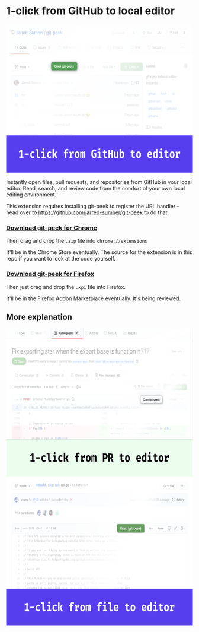 # 1-click from GitHub to local editor

<a href="https://github.com/Jarred-Sumner/1-click-from-github-to-editor/releases/download/v0/git-peek-chrome-extension.zip"><img src="./screenshot-1.png" height=400 /></a>

Instantly open files, pull requests, and repositories from GitHub in your local editor. Read, search, and review code from the comfort of your own local editing environment.

This extension requires installing git-peek to register the URL handler – head over to https://github.com/jarred-sumner/git-peek to do that.

### [Download git-peek for Chrome](https://github.com/Jarred-Sumner/1-click-from-github-to-editor/releases/download/1.0/chrome-extension-git-peek.zip)

Then drag and drop the `.zip` file into `chrome://extensions`

It'll be in the Chrome Store eventually. The source for the extension is in this repo if you want to look at the code yourself.

### [Download git-peek for Firefox](https://github.com/Jarred-Sumner/1-click-from-github-to-editor/releases/download/1.0/firefox-addon-git-peek.xpi)

Then just drag and drop the `.xpi` file into Firefox.

It'll be in the Firefox Addon Marketplace eventually. It's being reviewed.

## More explanation

<img src="./screenshot-2.png" height=400 />
<img src="./screenshot-3.png" height=400 />
